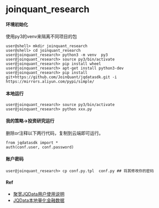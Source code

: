 # joinquant_research

#### 环境初始化

使用py3的venv来隔离不同项目的包

```shell
user@shell> mkdir joinquant_research
user@shell> cd joinquant_research
user@joinquant_research> python3 -m venv  py3
user@joinquant_research> source py3/bin/activate
user@joinquant_research> pip install wheel
user@joinquant_research> apt-get install python3-dev 
user@joinquant_research> pip install git+https://github.com/JoinQuant/jqdatasdk.git -i https://mirrors.aliyun.com/pypi/simple/
```



#### 本地运行

```
user@joinquant_research> source py3/bin/activate
user@joinquant_research> python xxx.py
```



#### 我的策略->投资研究运行

删除or注释以下两行代码，复制到云端即可运行。

```
from jqdatasdk import *
auth(conf.user, conf.password)
```



#### 账户密码

```
user@joinquant_research> cp conf.py.tpl  conf.py ## 将其修改你的密码
```



#### Ref

- [聚宽JQData用户使用说明](https://www.joinquant.com/help/api/help?name=JQData)
- [JQData本地量化金融数据](https://www.joinquant.com/default/index/sdk)